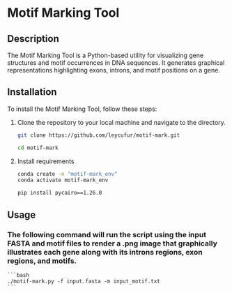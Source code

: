 # Motif Marking Tool

## Description

The Motif Marking Tool is a Python-based utility for visualizing gene structures and motif occurrences in DNA sequences. It generates graphical representations highlighting exons, introns, and motif positions on a gene.

## Installation

To install the Motif Marking Tool, follow these steps:

1. Clone the repository to your local machine and navigate to the directory.
    ```bash
   git clone https://github.com/leycufur/motif-mark.git
   ```
   ```bash
   cd motif-mark
   ```
2. Install requirements
    ```bash
    conda create -n "motif-mark_env"
    conda activate motif-mark_env
    ```
    ```bash
    pip install pycairo==1.26.0
    ```
##

## Usage
### The following command will run the script using the input FASTA and motif files to render a .png image that graphically illustrates each gene along with its introns regions, exon regions, and motifs. 

    ```bash
    ./motif-mark.py -f input.fasta -m input_motif.txt
    ```
